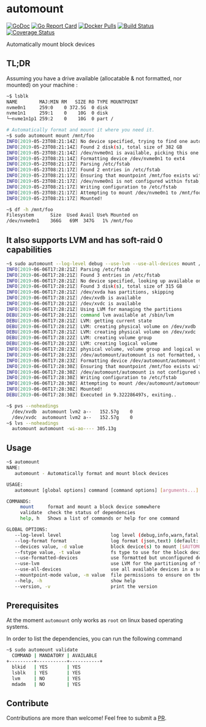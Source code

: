 # automount

[![GoDoc](https://godoc.org/github.com/mvisonneau/automount?status.svg)](https://godoc.org/github.com/mvisonneau/automount)
[![Go Report Card](https://goreportcard.com/badge/github.com/mvisonneau/automount)](https://goreportcard.com/report/github.com/mvisonneau/automount)
[![Docker Pulls](https://img.shields.io/docker/pulls/mvisonneau/automount.svg)](https://hub.docker.com/r/mvisonneau/automount/)
[![Build Status](https://cloud.drone.io/api/badges/mvisonneau/automount/status.svg)](https://cloud.drone.io/mvisonneau/automount)
[![Coverage Status](https://coveralls.io/repos/github/mvisonneau/automount/badge.svg?branch=master)](https://coveralls.io/github/mvisonneau/automount?branch=master)

Automatically mount block devices

## TL;DR

Assuming you have a drive available (allocatable & not formatted, nor mounted) on your machine :

```bash
~$ lsblk
NAME        MAJ:MIN RM   SIZE RO TYPE MOUNTPOINT
nvme0n1     259:0    0 372.5G  0 disk
nvme1n1     259:1    0    10G  0 disk
└─nvme1n1p1 259:2    0    10G  0 part /

# Automatically format and mount it where you need it.
~$ sudo automount mount /mnt/foo
INFO[2019-05-23T08:21:14Z] No device specified, trying to find one automatically
INFO[2019-05-23T08:21:14Z] Found 2 disk(s), total size of 382 GB
INFO[2019-05-23T08:21:14Z] /dev/nvme0n1 is available, picking this one!
INFO[2019-05-23T08:21:14Z] Formatting device /dev/nvme0n1 to ext4
INFO[2019-05-23T08:21:17Z] Parsing /etc/fstab
INFO[2019-05-23T08:21:17Z] Found 2 entries in /etc/fstab
INFO[2019-05-23T08:21:17Z] Ensuring that mountpoint /mnt/foo exists with correct permissions (493)
INFO[2019-05-23T08:21:17Z] /dev/nvme0n1 is not configured within fstab, appending configuration
INFO[2019-05-23T08:21:17Z] Writing configuration to /etc/fstab
INFO[2019-05-23T08:21:17Z] Attempting to mount /dev/nvme0n1 to /mnt/foo
INFO[2019-05-23T08:21:17Z] Mounted!

~$ df -h /mnt/foo
Filesystem      Size  Used Avail Use% Mounted on
/dev/nvme0n1    366G   69M  347G   1% /mnt/foo
```

## It also supports LVM and has soft-raid 0 capabilities

```bash
~$ sudo automount --log-level debug --use-lvm --use-all-devices mount /mnt/foo
INFO[2019-06-06T17:28:21Z] Parsing /etc/fstab
INFO[2019-06-06T17:28:21Z] Found 3 entries in /etc/fstab
INFO[2019-06-06T17:28:21Z] No device specified, looking up available ones
INFO[2019-06-06T17:28:21Z] Found 3 disk(s), total size of 315 GB
INFO[2019-06-06T17:28:21Z] /dev/xvda has partitions, skipping
INFO[2019-06-06T17:28:21Z] /dev/xvdb is available
INFO[2019-06-06T17:28:21Z] /dev/xvdc is available
INFO[2019-06-06T17:28:21Z] Using LVM for managing the partitions
DEBU[2019-06-06T17:28:21Z] command lvm available at /sbin/lvm
DEBU[2019-06-06T17:28:21Z] LVM: getting current state
DEBU[2019-06-06T17:28:21Z] LVM: creating physical volume on /dev/xvdb
DEBU[2019-06-06T17:28:21Z] LVM: creating physical volume on /dev/xvdc
DEBU[2019-06-06T17:28:22Z] LVM: creating volume group
DEBU[2019-06-06T17:28:23Z] LVM: creating logical volume
INFO[2019-06-06T17:28:23Z] physical volume, volume group and logical volume created, using this as a device
INFO[2019-06-06T17:28:23Z] /dev/automount/automount is not formatted, will format it.
INFO[2019-06-06T17:28:23Z] Formatting device /dev/automount/automount to ext4
INFO[2019-06-06T17:28:30Z] Ensuring that mountpoint /mnt/foo exists with correct permissions (493)
INFO[2019-06-06T17:28:30Z] /dev/automount/automount is not configured within fstab, appending configuration
INFO[2019-06-06T17:28:30Z] Writing configuration to /etc/fstab
INFO[2019-06-06T17:28:30Z] Attempting to mount /dev/automount/automount to /mnt/foo
INFO[2019-06-06T17:28:30Z] Mounted!
DEBU[2019-06-06T17:28:30Z] Executed in 9.322286497s, exiting..

~$ pvs --noheadings
  /dev/xvdb  automount lvm2 a--   152.57g    0
  /dev/xvdc  automount lvm2 a--   152.57g    0
~$ lvs --noheadings
  automount automount -wi-ao---- 305.13g
```

## Usage

```bash
~$ automount
NAME:
   automount - Automatically format and mount block devices

USAGE:
   automount [global options] command [command options] [arguments...]

COMMANDS:
     mount     format and mount a block device somewhere
     validate  check the status of dependencies
     help, h   Shows a list of commands or help for one command

GLOBAL OPTIONS:
   --log-level level                  log level (debug,info,warn,fatal,panic) (default: "info") [$AUTOMOUNT_LOG_LEVEL]
   --log-format format                log format (json,text) (default: "text") [$AUTOMOUNT_LOG_FORMAT]
   --devices value, -d value          block device(s) to mount [$AUTOMOUNT_DEVICES]
   --fstype value, -t value           fs type to use for the block device to mount (default: "ext4") [$AUTOMOUNT_FSTYPE]
   --use-formatted-devices            use formatted but unconfigured devices (will reformat them!) [$AUTOMOUNT_USE_FORMATTED_DEVICES]
   --use-lvm                          use LVM for the partitioning of the block devices [$AUTOMOUNT_USE_LVM]
   --use-all-devices                  use all available devices in a soft-raid fashion (requires --use-lvm as well) [$AUTOMOUNT_USE_ALL_DEVICES]
   --mountpoint-mode value, -m value  file permissions to ensure on the mountpoint (default: 493) [$AUTOMOUNT_MOUNTPOINT_MODE]
   --help, -h                         show help
   --version, -v                      print the version
```

## Prerequisites

At the moment `automount` only works as `root` on linux based operating systems.

In order to list the dependencies, you can run the following command

```bash
~$ sudo automount validate
  COMMAND | MANDATORY | AVAILABLE
+---------+-----------+-----------+
  blkid   | YES       | YES
  lsblk   | YES       | YES
  lvm     | NO        | YES
  mdadm   | NO        | YES
```

## Contribute

Contributions are more than welcome! Feel free to submit a [PR](https://github.com/mvisonneau/automount/pulls).
